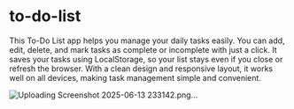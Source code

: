# to-do-list 
This To-Do List app helps you manage your daily tasks easily. You can add, edit, delete, and mark tasks as complete or incomplete with just a click. It saves your tasks using LocalStorage, so your list stays even if you close or refresh the browser. With a clean design and responsive layout, it works well on all devices, making task management simple and convenient.

![Uploading Screenshot 2025-06-13 233142.png…]()
